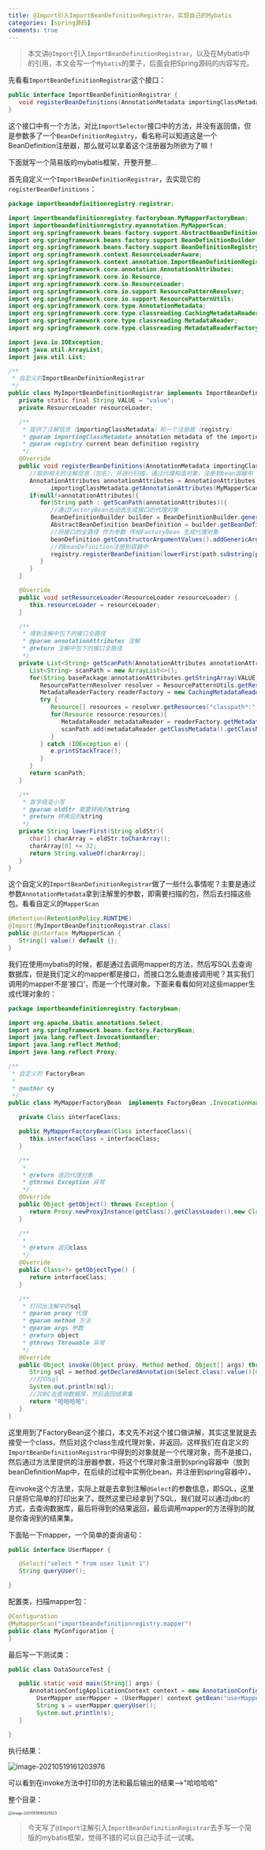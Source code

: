 ```yaml
---
title: @Import引入ImportBeanDefinitionRegistrar，实现自己的Mybatis
categories: [spring源码]
comments: true
---
```

> 本文讲`@Import`引入`ImportBeanDefinitionRegistrar`，以及在Mybatis中的引用，本文会写一个`Mybatis`的栗子，后面会把Spring源码的内容写完。

先看看`ImportBeanDefinitionRegistrar`这个接口：

```java
public interface ImportBeanDefinitionRegistrar {
   void registerBeanDefinitions(AnnotationMetadata importingClassMetadata, BeanDefinitionRegistry registry);
}
```

这个接口中有一个方法，对比`ImportSelector`接口中的方法，并没有返回值，但是参数多了一个`BeanDefinitionRegistry`，看名称可以知道这是一个BeanDefinition注册器，那么就可以拿着这个注册器为所欲为了嘛！

下面就写一个简易版的mybatis框架，开整开整...

首先自定义一个`ImportBeanDefinitionRegistrar`，去实现它的`registerBeanDefinitions`：

```java
package importbeandefinitionregistry.registrar;

import importbeandefinitionregistry.factorybean.MyMapperFactoryBean;
import importbeandefinitionregistry.myannotation.MyMapperScan;
import org.springframework.beans.factory.support.AbstractBeanDefinition;
import org.springframework.beans.factory.support.BeanDefinitionBuilder;
import org.springframework.beans.factory.support.BeanDefinitionRegistry;
import org.springframework.context.ResourceLoaderAware;
import org.springframework.context.annotation.ImportBeanDefinitionRegistrar;
import org.springframework.core.annotation.AnnotationAttributes;
import org.springframework.core.io.Resource;
import org.springframework.core.io.ResourceLoader;
import org.springframework.core.io.support.ResourcePatternResolver;
import org.springframework.core.io.support.ResourcePatternUtils;
import org.springframework.core.type.AnnotationMetadata;
import org.springframework.core.type.classreading.CachingMetadataReaderFactory;
import org.springframework.core.type.classreading.MetadataReader;
import org.springframework.core.type.classreading.MetadataReaderFactory;

import java.io.IOException;
import java.util.ArrayList;
import java.util.List;

/**
 * 自定义的ImportBeanDefinitionRegistrar
 */
public class MyImportBeanDefinitionRegistrar implements ImportBeanDefinitionRegistrar , ResourceLoaderAware {
   private static final String VALUE = "value";
   private ResourceLoader resourceLoader;

   /**
    * 提供了注解信息（importingClassMetadata）和一个注册器（registry）
    * @param importingClassMetadata annotation metadata of the importing class
    * @param registry current bean definition registry
    */
   @Override
   public void registerBeanDefinitions(AnnotationMetadata importingClassMetadata, BeanDefinitionRegistry registry) {
      //取到相关的注解信息（包名），并进行扫描，通过代理构造对象，注册到bean容器中
      AnnotationAttributes annotationAttributes = AnnotationAttributes.fromMap(
            importingClassMetadata.getAnnotationAttributes(MyMapperScan.class.getName()));
      if(null!=annotationAttributes){
         for(String path : getScanPath(annotationAttributes)){
            //通过FactoryBean去动态生成接口的代理对象
            BeanDefinitionBuilder builder = BeanDefinitionBuilder.genericBeanDefinition(MyMapperFactoryBean.class);
            AbstractBeanDefinition beanDefinition = builder.getBeanDefinition();
            //将接口的全路径 作为参数 传给FactoryBean 生成代理对象
            beanDefinition.getConstructorArgumentValues().addGenericArgumentValue(path);
            //将beanDefinition注册到容器中
            registry.registerBeanDefinition(lowerFirst(path.substring(path.lastIndexOf(".")+1)),beanDefinition);
         }
      }
   }

   @Override
   public void setResourceLoader(ResourceLoader resourceLoader) {
      this.resourceLoader = resourceLoader;
   }

   /**
    * 得到注解中包下的接口全路径
    * @param annotationAttributes 注解
    * @return 注解中包下的接口全路径
    */
   private List<String> getScanPath(AnnotationAttributes annotationAttributes){
      List<String> scanPath = new ArrayList<>();
      for(String basePackage:annotationAttributes.getStringArray(VALUE)){
         ResourcePatternResolver resolver = ResourcePatternUtils.getResourcePatternResolver(resourceLoader);
         MetadataReaderFactory readerFactory = new CachingMetadataReaderFactory(resolver);
         try {
            Resource[] resources = resolver.getResources("classpath*:" + basePackage.replace('.', '/') + "/**/*.class");
            for(Resource resource:resources){
               MetadataReader metadataReader = readerFactory.getMetadataReader(resource);
               scanPath.add(metadataReader.getClassMetadata().getClassName());
            }
         } catch (IOException e) {
            e.printStackTrace();
         }
      }
      return scanPath;
   }

   /**
    * 首字母变小写
    * @param oldStr 需要转换的string
    * @return 转换后的string
    */
   private String lowerFirst(String oldStr){
      char[] charArray = oldStr.toCharArray();
      charArray[0] += 32;
      return String.valueOf(charArray);
   }
}
```



这个自定义的`ImportBeanDefinitionRegistrar`做了一些什么事情呢？主要是通过参数`AnnotationMetadata`拿到注解里的参数，即需要扫描的包，然后去扫描这些包。看看自定义的`MapperScan`

```java
@Retention(RetentionPolicy.RUNTIME)
@Import(MyImportBeanDefinitionRegistrar.class)
public @interface MyMapperScan {
   String[] value() default {};
}
```

我们在使用mybatis的时候，都是通过去调用mapper的方法，然后写SQL去查询数据库，但是我们定义的mapper都是接口，而接口怎么能直接调用呢？其实我们调用的mapper不是’接口‘，而是一个代理对象。下面来看看如何对这些mapper生成代理对象的：

```java
package importbeandefinitionregistry.factorybean;

import org.apache.ibatis.annotations.Select;
import org.springframework.beans.factory.FactoryBean;
import java.lang.reflect.InvocationHandler;
import java.lang.reflect.Method;
import java.lang.reflect.Proxy;

/**
 * 自定义的 FactoryBean
 *
 * @author cy
 */
public class MyMapperFactoryBean  implements FactoryBean ,InvocationHandler{

   private Class interfaceClass;

   public MyMapperFactoryBean(Class interfaceClass){
      this.interfaceClass = interfaceClass;
   }

   /**
    *
    * @return 返回代理对象
    * @throws Exception 异常
    */
   @Override
   public Object getObject() throws Exception {
      return Proxy.newProxyInstance(getClass().getClassLoader(),new Class[]{interfaceClass},this);
   }

   /**
    *
    * @return 返回class
    */
   @Override
   public Class<?> getObjectType() {
      return interfaceClass;
   }

   /**
    * 打印出注解中的sql
    * @param proxy 代理
    * @param method 方法
    * @param args 参数
    * @return object
    * @throws Throwable 异常
    */
   @Override
   public Object invoke(Object proxy, Method method, Object[] args) throws Throwable {
      String sql = method.getDeclaredAnnotation(Select.class).value()[0];
      //打印sql
      System.out.println(sql);
      //JDBC去查询数据库，然后返回结果集
      return "哈哈哈哈";
   }
}
```

这里用到了FactoryBean这个接口，本文先不对这个接口做讲解，其实这里就是去接受一个class，然后对这个class生成代理对象，并返回。这样我们在自定义的`ImportBeanDefinitionRegistrar`中得到的对象就是一个代理对象，而不是接口，然后通过方法里提供的注册器参数，将这个代理对象注册到spring容器中（放到beanDefinitionMap中，在后续的过程中实例化bean，并注册到spring容器中）。

在invoke这个方法里，实际上就是去拿到注解`@Select`的参数信息，即SQL，这里只是将它简单的打印出来了。既然这里已经拿到了SQL，我们就可以通过jdbc的方式，去查询数据库，最后将得到的结果返回，最后调用mapper的方法得到的就是你查询到的结果集。

下面贴一下mapper，一个简单的查询语句：

```java
public interface UserMapper {

   @Select("select * from user limit 1")
   String queryUser();

}
```



配置类，扫描mapper包：

```java
@Configuration
@MyMapperScan("importbeandefinitionregistry.mapper")
public class MyConfiguration {
}
```



最后写一下测试类：

```java
public class DataSourceTest {

   public static void main(String[] args) {
      AnnotationConfigApplicationContext context = new AnnotationConfigApplicationContext(MyConfiguration.class);
		UserMapper userMapper = (UserMapper) context.getBean("userMapper");
		String s = userMapper.queryUser();
		System.out.println(s);
   }

}
```

执行结果：

![image-20210519161203976](https://aries-cy.github.io/assets/note_img/result.png)

可以看到在invoke方法中打印的方法和最后输出的结果—>"哈哈哈哈"

整个目录：

<img src="https://aries-cy.github.io/assets/note_img/ml.png" alt="image-20210519161425523" style="zoom:50%;" />

> 今天写了`@Import`注解引入`ImportBeanDefinitionRegistrar`去手写一个简版的mybatis框架，觉得不错的可以自己动手试一试噢。
